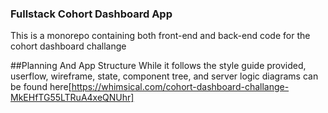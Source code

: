 ### Fullstack Cohort Dashboard App
This is a monorepo containing both front-end and back-end code for the cohort dashboard challange

##Planning And App Structure
While it follows the style guide provided, userflow, wireframe, state, component tree, and server logic  diagrams can be found here[https://whimsical.com/cohort-dashboard-challange-MkEHfTG55LTRuA4xeQNUhr]
